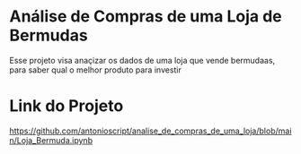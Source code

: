 # Análise de Compras de uma Loja de Bermudas
Esse projeto visa anaçizar os dados de uma loja que vende bermudaas, para saber qual o melhor produto para investir

# Link do Projeto
https://github.com/antonioscript/analise_de_compras_de_uma_loja/blob/main/Loja_Bermuda.ipynb
